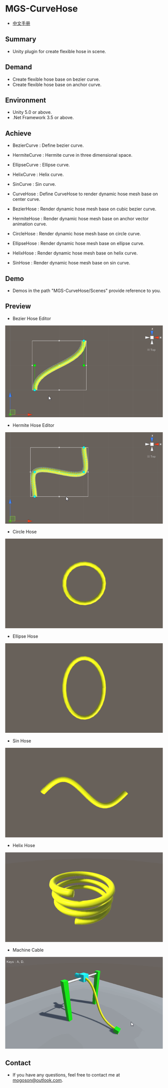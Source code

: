 ﻿# MGS-CurveHose
- [中文手册](./README_ZH.md)

## Summary
- Unity plugin for create flexible hose in scene.

## Demand
- Create flexible hose base on bezier curve.
- Create flexible hose base on anchor curve.

## Environment
- Unity 5.0 or above.
- .Net Framework 3.5 or above.

## Achieve
- BezierCurve : Define bezier curve.

- HermiteCurve : Hermite curve in three dimensional space.

- EllipseCurve : Ellipse curve.

- HelixCurve : Helix curve.

- SinCurve : Sin curve.

- CurveHose : Define CurveHose to render dynamic hose mesh base on
  center curve.

- BezierHose : Render dynamic hose mesh base on cubic bezier curve.

- HermiteHose : Render dynamic hose mesh base on anchor vector animation
  curve.

- CircleHose : Render dynamic hose mesh base on circle curve.

- EllipseHose : Render dynamic hose mesh base on ellipse curve.

- HelixHose : Render dynamic hose mesh base on helix curve.

- SinHose : Render dynamic hose mesh base on sin curve.

## Demo
- Demos in the path "MGS-CurveHose/Scenes" provide reference to you.

## Preview
- Bezier Hose Editor

![Bezier Hose Editor](./Attachment/README_Image/BezierHoseEditor.gif)

- Hermite Hose Editor

![Hermite Hose Editor](./Attachment/README_Image/HermiteHoseEditor.gif)

- Circle Hose

![Circle Hose](./Attachment/README_Image/CircleHose.gif)

- Ellipse Hose

![Ellipse Hose](./Attachment/README_Image/EllipseHose.gif)

- Sin Hose

![Sin Hose](./Attachment/README_Image/SinHose.gif)

- Helix Hose

![Helix Hose](./Attachment/README_Image/HelixHose.gif)

- Machine Cable

![Machine Cable](./Attachment/README_Image/MachineCable.gif)

## Contact
- If you have any questions, feel free to contact me at mogoson@outlook.com.